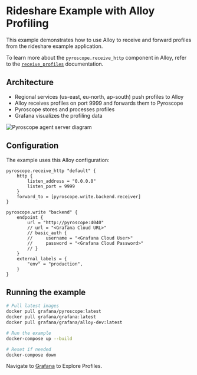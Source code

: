 # Rideshare Example with Alloy Profiling

This example demonstrates how to use Alloy to receive and forward profiles from the rideshare example application.

To learn more about the `pyroscope.receive_http` component in Alloy, refer to the [`receive_profiles`](https://grafana.com/docs/pyroscope/latest/configure-client/grafana-alloy/receive_profiles/) documentation.

## Architecture

- Regional services (us-east, eu-north, ap-south) push profiles to Alloy
- Alloy receives profiles on port 9999 and forwards them to Pyroscope
- Pyroscope stores and processes profiles
- Grafana visualizes the profiling data

![Pyroscope agent server diagram](https://grafana.com/media/docs/pyroscope/pyroscope_client_server_diagram_11_18_2024.png)

## Configuration

The example uses this Alloy configuration:
```alloy
pyroscope.receive_http "default" {
    http {
        listen_address = "0.0.0.0"
        listen_port = 9999
    }
    forward_to = [pyroscope.write.backend.receiver]
}

pyroscope.write "backend" {
    endpoint {
        url = "http://pyroscope:4040"
        // url = "<Grafana Cloud URL>"
        // basic_auth {
        //     username = "<Grafana Cloud User>"
        //     password = "<Grafana Cloud Password>"
        // }
    }
    external_labels = {
        "env" = "production",
    }
}
```

## Running the example
```bash
# Pull latest images
docker pull grafana/pyroscope:latest
docker pull grafana/grafana:latest
docker pull grafana/grafana/alloy-dev:latest

# Run the example
docker-compose up --build

# Reset if needed
docker-compose down
```

Navigate to [Grafana](http://localhost:3000/a/grafana-pyroscope-app/profiles-explorer?explorationType=flame-graph&var-serviceName=ride-sharing-app&var-profileMetricId=process_cpu:cpu:nanoseconds:cpu:nanoseconds) to Explore Profiles.
